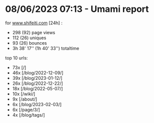 # 08/06/2023 07:13 - Umami report
for www.shifeiti.com [24h] :

 - 298 (92) page views
 - 112 (26) uniques
 - 93 (26) bounces
 - 3h 38' 17'' (1h 40' 33'') totaltime


top 10 urls:
 - 73x [/]
 - 46x [/blog/2022-12-09/]
 - 39x [/blog/2023-01-12/]
 - 26x [/blog/2022-12-22/]
 - 18x [/blog/2022-05-07/]
 - 10x [/wiki/]
 - 9x [/about/]
 - 6x [/blog/2023-02-03/]
 - 6x [/page/3/]
 - 4x [/blog/tags/]


